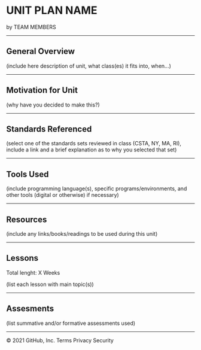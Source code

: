 # UNIT PLAN NAME
by TEAM MEMBERS

-----

## General Overview
(include here description of unit, what class(es) it fits into, when...)

---

## Motivation for Unit
(why have you decided to make this?)

---

## Standards Referenced
(select one of the standards sets reviewed in class (CSTA, NY, MA, RI), include a link and a brief explanation as to why you selected that set)

---

## Tools Used
(include programming language(s), specific programs/environments, and other tools (digital or otherwise) if necessary)

---

## Resources
(include any links/books/readings to be used during this unit)

---

## Lessons
Total lenght: X Weeks

(list each lesson with main topic(s))

---

## Assesments
(list summative and/or formative assessments used)

---
© 2021 GitHub, Inc.
Terms
Privacy
Security

